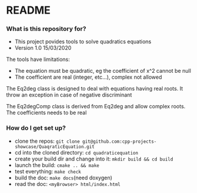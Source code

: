 # README #

### What is this repository for? ###

* This project povides tools to solve quadratics equations
* Version 1.0 15/03/2020

The tools have limitations:
 * The equation must be quadratic, eg the coefficient of x^2 cannot be null
 * The coefficient are real (integer, etc...), complex not allowed

The Eq2deg class is designed to deal with equations having real roots.
It throw an exception in case of negative discriminant
 
The Eq2degComp class is derived from Eq2deg and allow complex roots. The 
coefficients needs to be real


### How do I get set up? ###

* clone the repos: `git clone git@github.com:cpp-projects-showcase/QuaqraticEquation.git`
* cd into the cloned directory: `cd quadraticequation`
* create your build dir and change into it: `mkdir build && cd build`
* launch the build: `cmake .. && make`
* test everything: `make check`
* build the doc: `make docs`(need doxygen)
* read the doc: `<myBrowser> html/index.html`